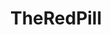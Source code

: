 ---
title: TheRedPill
crosslinks:
- marriedredpill
- theredpillright
- DeadBedrooms
- asktrp
- TheoryOfReddit
---
